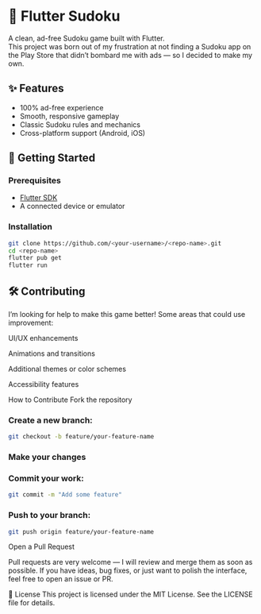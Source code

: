# 🧩 Flutter Sudoku

A clean, ad-free Sudoku game built with Flutter.  
This project was born out of my frustration at not finding a Sudoku app on the Play Store that didn’t bombard me with ads — so I decided to make my own.

## ✨ Features
- 100% ad-free experience
- Smooth, responsive gameplay
- Classic Sudoku rules and mechanics
- Cross-platform support (Android, iOS)

## 🚀 Getting Started

### Prerequisites
- [Flutter SDK](https://flutter.dev/docs/get-started/install)
- A connected device or emulator

### Installation
```bash
git clone https://github.com/<your-username>/<repo-name>.git
cd <repo-name>
flutter pub get
flutter run
```
## 🛠️ Contributing
I’m looking for help to make this game better!
Some areas that could use improvement:

UI/UX enhancements

Animations and transitions

Additional themes or color schemes

Accessibility features

How to Contribute
Fork the repository

### Create a new branch:

```bash
git checkout -b feature/your-feature-name
```
### Make your changes

### Commit your work:

```bash
git commit -m "Add some feature"
```
### Push to your branch:
```bash
git push origin feature/your-feature-name
```
Open a Pull Request

Pull requests are very welcome — I will review and merge them as soon as possible.
If you have ideas, bug fixes, or just want to polish the interface, feel free to open an issue or PR.

📜 License
This project is licensed under the MIT License. See the LICENSE file for details.